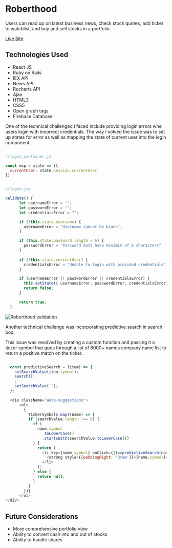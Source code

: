 # Roberthood

Users can read up on latest business news, check stock quotes, add ticker to watchlist, and buy and sell stocks in a portfolio.

[Live Site](https://roberthood-trading-platform.herokuapp.com/)

## Technologies Used

* React JS
* Ruby on Rails
* IEX API
* News API
* Recharts API
* Ajax
* HTML3
* CSS5
* Open graph tags
* Firebase Database

One of the technical challenged I faced include providing login errors whe users login with incorrect credentials. The way I solved the issue was to set up states for error as well as mapping the state of current user into the login component. 

```javascript

//login_container.js

const msp = state => ({
  currentUser: state.session.currentUser
})


//login.jsx

validate() {
      let usernameError = "";
      let passwordError = "";
      let credentialsError = "";

      if (!this.state.username) {
        usernameError = "Username cannot be blank";
      }

      if (this.state.password.length < 6) {
        passwordError = "Password must have minimim of 6 characters"
      }
      
      if (!this.state.currentUser) {
        credentialsError = "Unable to login with provided credentials";
      }

      if (usernameError || passwordError || credentialsError) {
        this.setState({ usernameError, passwordError, credentialsError});
        return false; 
      }

      return true; 
  }
```
![Roberthood validation](https://user-images.githubusercontent.com/43966507/84723731-451f1500-af54-11ea-81ca-c48cc107b61c.gif)

Another technical challenge was incorporating predictive search in search box. 

This issue was resolved by creating a custom function and passing it a ticker symbol that goes through a list of 8000+ names company name list to return a positive match on the ticker. 

```javascript 

  const predictiveSearch = (item) => {
    setSearchValue(item.symbol);
    search(); 
    ;
    setSearchValue('');
  };

  <div className="auto-suggestions">
      <ul>
        {
          TickerSymbols.map((name) => {
          if (searchValue.length !== 0) {
            if (
              name.symbol
                .toLowerCase()
                .startsWith(searchValue.toLowerCase())
            ) {
              return (
                <li key={name.symbol} onClick={()=>predictiveSearch(name)}>
                  <strong style={{paddingRight: '3rem'}}>{name.symbol}</strong>{name.name}
                </li>
              );
            } else {
              return null;
            }
          }
        })}
      </ul>
</div>

```

## Future Considerations

* More comprehensive portfolio view
* Ability to convert cash into and out of stocks
* Ability to handle shares
  




